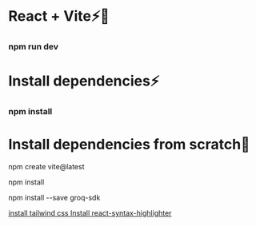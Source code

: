 # React + Vite⚡🚀
<h3 className="text-4xl font-bold">npm run dev</h3>

# Install dependencies⚡
<h3 className="text-4xl font bold">npm install</h3>

# Install dependencies from scratch🚀
<p className="text-2xl font-bold">
npm create vite@latest
</p>
<p className="text-2xl font-bold">npm install</p>
<p className="text-2xl font-bold">npm install --save groq-sdk</p>
<a href="https://tailwindcss.com/docs/guides/vite" className="text-1xl font-bold">install tailwind css </a>
<a href="https://github.com/react-syntax-highlighter/react-syntax-highlighter" className="text-1xl font-bold">Install react-syntax-highlighter</a>